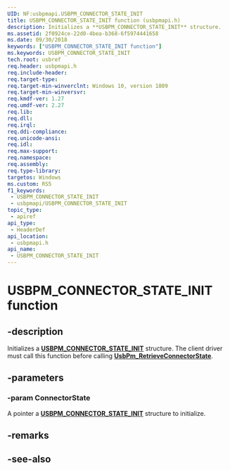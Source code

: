 ```yaml
---
UID: NF:usbpmapi.USBPM_CONNECTOR_STATE_INIT
title: USBPM_CONNECTOR_STATE_INIT function (usbpmapi.h)
description: Initializes a **USBPM_CONNECTOR_STATE_INIT** structure.
ms.assetid: 2f0924ce-22d0-4bea-b368-6f5974441658
ms.date: 09/30/2018
keywords: ["USBPM_CONNECTOR_STATE_INIT function"]
ms.keywords: USBPM_CONNECTOR_STATE_INIT
tech.root: usbref
req.header: usbpmapi.h
req.include-header: 
req.target-type: 
req.target-min-winverclnt: Windows 10, version 1809
req.target-min-winversvr: 
req.kmdf-ver: 1.27
req.umdf-ver: 2.27
req.lib: 
req.dll: 
req.irql: 
req.ddi-compliance: 
req.unicode-ansi: 
req.idl: 
req.max-support: 
req.namespace: 
req.assembly: 
req.type-library: 
targetos: Windows
ms.custom: RS5
f1_keywords:
 - USBPM_CONNECTOR_STATE_INIT
 - usbpmapi/USBPM_CONNECTOR_STATE_INIT
topic_type:
 - apiref
api_type:
 - HeaderDef
api_location:
 - usbpmapi.h
api_name:
 - USBPM_CONNECTOR_STATE_INIT
---
```


# USBPM_CONNECTOR_STATE_INIT function

## -description

Initializes a [**USBPM_CONNECTOR_STATE_INIT**](ns-usbpmapi-_usbpm_connector_state.md) structure. The client driver must call this function before calling  [**UsbPm_RetrieveConnectorState**](nf-usbpmapi-usbpm_retrieveconnectorstate.md).

## -parameters

### -param ConnectorState

A pointer a [**USBPM_CONNECTOR_STATE_INIT**](ns-usbpmapi-_usbpm_connector_state.md) structure to initialize.

## -remarks

## -see-also
